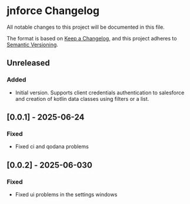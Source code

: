 # jnforce Changelog

All notable changes to this project will be documented in this file.

The format is based on [Keep a Changelog](https://keepachangelog.com/en/1.1.0/),
and this project adheres to [Semantic Versioning](https://semver.org/spec/v2.0.0.html).

## Unreleased 
### Added
- Initial version. Supports client credentials authentication to salesforce and creation of kotlin data classes using 
 filters or a list.

## [0.0.1] - 2025-06-24

### Fixed
- Fixed ci and qodana problems

## [0.0.2] - 2025-06-030

### Fixed
- Fixed ui problems in the settings windows
 